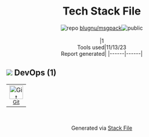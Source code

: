 <!--
--- Readme.md Snippet without images Start ---
## Tech Stack
blugnu/msgpack is built on the following main stack:


Full tech stack [here](/techstack.md)
--- Readme.md Snippet without images End ---

--- Readme.md Snippet with images Start ---
## Tech Stack
blugnu/msgpack is built on the following main stack:


Full tech stack [here](/techstack.md)
--- Readme.md Snippet with images End ---
-->
<div align="center">

# Tech Stack File
![](https://img.stackshare.io/repo.svg "repo") [blugnu/msgpack](https://github.com/blugnu/msgpack)![](https://img.stackshare.io/public_badge.svg "public")
<br/><br/>
|1<br/>Tools used|11/13/23 <br/>Report generated|
|------|------|
</div>

## <img src='https://img.stackshare.io/devops.svg'/> DevOps (1)
<table><tr>
  <td align='center'>
  <img width='36' height='36' src='https://img.stackshare.io/service/1046/git.png' alt='Git'>
  <br>
  <sub><a href="http://git-scm.com/">Git</a></sub>
  <br>
  <sub></sub>
</td>

</tr>
</table>

<br/>
<div align='center'>

Generated via [Stack File](https://github.com/apps/stack-file)
